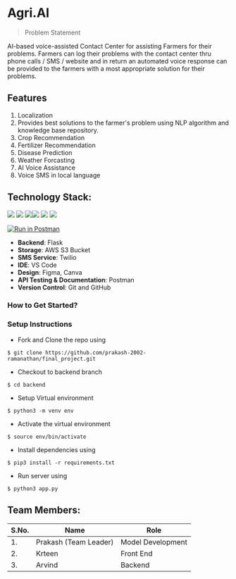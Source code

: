 # Agri.AI
> Problem Statement 


AI-based voice-assisted Contact Center for assisting Farmers for their problems. Farmers can log their problems with the contact center thru phone calls / SMS / website and in return an automated voice response can be provided to the farmers with a most appropriate solution for their problems.



## Features

1. Localization
2. Provides best solutions to the farmer's problem using NLP algorithm and knowledge base repository.
3. Crop Recommendation
4. Fertilizer Recommendation
5. Disease Prediction
6. Weather Forcasting
7. AI Voice Assistance
8. Voice SMS in local language


## Technology Stack:

<img src="https://img.shields.io/badge/python%20-%2314354C.svg?&style=for-the-badge&logo=python&logoColor=white"/> <img src="https://img.shields.io/badge/flask%20-%23092E20.svg?&style=for-the-badge&logo=flask&logoColor=white"/>  <img src="https://img.shields.io/badge/markdown-%23000000.svg?&style=for-the-badge&logo=markdown&logoColor=white"/><img src="https://img.shields.io/badge/github%20-%23121011.svg?&style=for-the-badge&logo=github&logoColor=white"/> <img 
src="https://img.shields.io/badge/AWS-%23FF9900.svg?style=for-the-badge&logo=amazon-aws&logoColor=white"/> <img 
src="https://img.shields.io/badge/Twilio-F22F46?style=for-the-badge&logo=Twilio&logoColor=white">

[![Run in Postman](https://run.pstmn.io/button.svg)](https://documenter.getpostman.com/view/14143990/2s8YsnYGXi)


- **Backend**: Flask
- **Storage**: AWS S3 Bucket
- **SMS Service**: Twilio
- **IDE**: VS Code
- **Design**: Figma, Canva
- **API Testing & Documentation**: Postman
- **Version Control**: Git and GitHub

### How to Get Started?


### Setup Instructions

- Fork and Clone the repo using

```
$ git clone https://github.com/prakash-2002-ramanathan/final_project.git
```
- Checkout to backend branch
```
$ cd backend
```

- Setup Virtual environment

```
$ python3 -m venv env
```

- Activate the virtual environment

```
$ source env/bin/activate
```

- Install dependencies using

```
$ pip3 install -r requirements.txt
```

- Run server using

```
$ python3 app.py
```


## Team Members:

| S.No. | Name | Role | 
| --------------- | --------------- | --------------- | 
| 1. | Prakash (Team Leader) | Model Development  |
| 2. | Krteen | Front End |
| 3. | Arvind | Backend |

